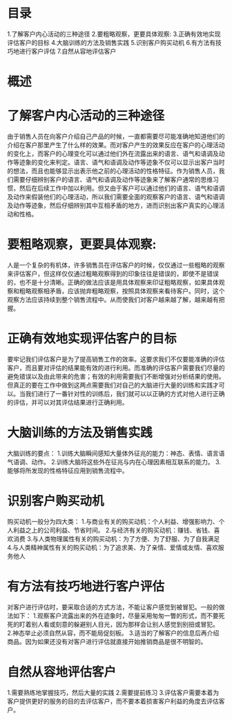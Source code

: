 # 目录
1.了解客户内心活动的三种途径
2.要粗略观察，更要具体观察: 
3.正确有效地实现评估客户的目标
4.大脑训练的方法及销售实践
5.识别客户购买动机
6.有方法有技巧地进行客户评估
7.自然从容地评估客户

# 概述

# 了解客户内心活动的三种途径
  由于销售人员在向客户介绍自己产品的时候，一直都需要尽可能准确地知道他们的介绍在客户那里产生了什么样的效果。而对客户产生的效果反应在客户的心理活动的变化上，而客户的心理变化可以通过他们外在流露出来的语言、语气和语调及动作等迹象的变化来判定。语言、语气和语调及动作等迹象不仅可以显示出客户当时的想法，而且也能够显示出表示他之前的心理活动的性格特征。作为销售人员，我们需要仔细辨别客户的语言、语气和语调及动作等迹象来了解客户通常的思维习惯，然后在后续工作中加以利用。但又由于客户可以通过他们的语言、语气和语调及动作来假装他们的心理活动，所以我们需要全面的观察客户的语言、语气和语调及动作等迹象，然后仔细辨别其中互相矛盾的地方，进而识别出客户真实的心理活动和性格。

# 要粗略观察，更要具体观察: 
  人是一个复杂的有机体，许多销售员在评估客户的时候，仅仅通过一些粗略的观察来评估客户，但这样仅仅通过粗略观察得到的印象往往是错误的，即使不是错误的，也不是十分清晰。正确的做法应该是用具体观察来印证粗略观察，如果具体观察和粗略观察相矛盾，应该抛弃粗略观察，按照具体观察来看待客户。同时，这个观察方法应该持续到整个销售流程中。从而使我们对客户越来越了解，越来越有把握。

# 正确有效地实现评估客户的目标
  要牢记我们评估客户是为了提高销售工作的效率。这要求我们不仅要能准确的评估客户，而且要对评估的结果能有效的进行利用。而准确的评估客户需要我们尽量的避免错误以及由此带来的危害；有效的利用需要我们不断增强对分析结果的使用。但真正的要在工作中做到这两点需要我们对自己的大脑进行大量的训练和实践才可以。当我们进行了一番针对性的训练后，我们就可以以正确的方式对他人进行正确的评估，并可以对其评估结果进行正确利用。

# 大脑训练的方法及销售实践
  大脑训练的要点：
  1.训练大脑瞬间感知大量体外征兆的能力：神态、表情、语言语气语调、动作。
  2.训练大脑将这些外在征兆与内在心理因素相互联系的能力。
  3.能够将所发现的性格特征应用到销售流程中。

# 识别客户购买动机
  购买动机一般分为四大类：
  1.与商业有关的购买动机：个人利益、增强影响力、个人利益之上的公司利益、节省时间。
  2.与经济有关的购买动机：赚钱、省钱、喜欢消费
  3.与人类物理属性有关的购买动机：为了方便、为了舒服、为了自我满足
  4.与人类精神属性有关的购买动机：为了追求美、为了亲情、爱情或友情、喜欢服务他人

# 有方法有技巧地进行客户评估
  对客户进行评估时，要采取合适的方式方法，不能让客户感觉到被冒犯。一般的做法如下：
  1.观察客户流露出来的外在迹象时，尽量采用匆匆一瞥的形式，而不要死死的盯着别人看或刻意的躲避别人目光，因为那样会让别人感觉到别扭或冒犯。
  2.神态举止必须自然从容，而不能局促刻板。
  3.适当的了解客户的信息后再介绍商品。因为如果还没有对客户进行评估就直接开始推销商品是很不明智的。

# 自然从容地评估客户
  1.需要熟练地掌握技巧，然后大量的实践
  2.需要提前练习
  3.评估客户需要本着为客户提供更好的服务的目的去评估客户，而不要本着损害客户利益的角度去评估客户。
